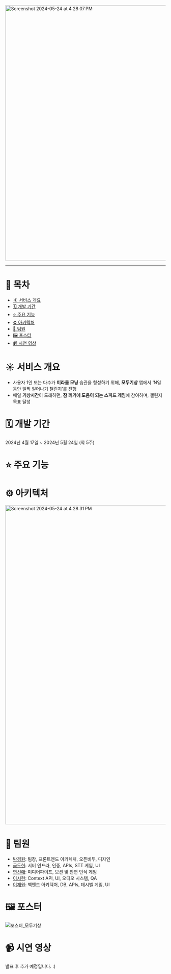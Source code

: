 <img width="800" alt="Screenshot 2024-05-24 at 4 28 07 PM" src="https://github.com/TeamMoHead/ModuGisang/assets/154266737/1fe23954-0e6d-4b98-8be4-1d98b9ca7637">

---

# 📜 목차
- [☀️ 서비스 개요](#-서비스-개요)
- [🗓️ 개발 기간](#-개발-기간)
- [⭐ 주요 기능](#-주요-기능)
- [⚙️ 아키텍처](#-아키텍처)
- [👥 팀원](#-팀원)
- [🖼️ 포스터](#-포스터)
- [📹 시연 영상](#-시연-영상)


# ☀️ 서비스 개요
- 사용자 1인 또는 다수가 **미라클 모닝** 습관을 형성하기 위해, **모두기상** 앱에서 ‘N일 동안 일찍 일어나기 챌린지’를 진행
- 매일 **기상시간**이 도래하면, **잠 깨기에 도움이 되는 스피드 게임**에 참여하며, 챌린지 목표 달성


# 🗓️ 개발 기간
2024년 4월 17일 ~ 2024년 5월 24일 (약 5주)


# ⭐ 주요 기능



# ⚙️ 아키텍처
<img width="1000" alt="Screenshot 2024-05-24 at 4 28 31 PM" src="https://github.com/TeamMoHead/ModuGisang/assets/154266737/871fdbcc-e866-4541-b288-bbf0982a6175">

# 👥 팀원
- [박경원](https://github.com/pkw-May): 팀장, 프론트엔드 아키텍처, 오픈비두, 디자인
- [금도현](https://github.com/GEUMDOHYEON): 서버 인프라, 인증, APIs, STT 게임, UI
- [연선애](https://github.com/ifindary): 미디어파이프, 모션 및 안면 인식 게임
- [이시현](https://github.com/pongpongie): Context API, UI, 오디오 시스템, QA
- [이재원](https://github.com/won0845): 백엔드 아키텍처, DB, APIs, 데시벨 게임, UI

# 🖼️ 포스터
![포스터_모두기상](https://github.com/TeamMoHead/ModuGisang/assets/154266737/22c083ed-721b-479f-b23b-a30210079513)

# 📹 시연 영상
발표 후 추가 예정입니다. :)
